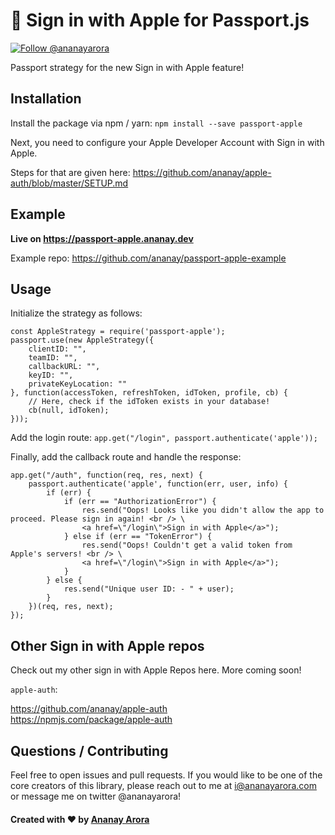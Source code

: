 #  Sign in with Apple for Passport.js

<a href="https://twitter.com/intent/follow?screen_name=ananayarora"><img src="https://img.shields.io/twitter/follow/ananayarora.svg?label=Follow%20@ananayarora" alt="Follow @ananayarora"></img></a>

Passport strategy for the new Sign in with Apple feature!

## Installation
Install the package via npm / yarn:
``` npm install --save passport-apple ```

Next, you need to configure your Apple Developer Account with Sign in with Apple.

Steps for that are given here:
https://github.com/ananay/apple-auth/blob/master/SETUP.md


## Example

**Live on https://passport-apple.ananay.dev**

Example repo: https://github.com/ananay/passport-apple-example


## Usage

Initialize the strategy as follows:

```
const AppleStrategy = require('passport-apple');
passport.use(new AppleStrategy({
    clientID: "",
    teamID: "",
    callbackURL: "",
    keyID: "",
    privateKeyLocation: ""
}, function(accessToken, refreshToken, idToken, profile, cb) {
    // Here, check if the idToken exists in your database!
    cb(null, idToken);
}));
```
Add the login route:
```app.get("/login", passport.authenticate('apple'));```

Finally, add the callback route and handle the response:
```
app.get("/auth", function(req, res, next) {
    passport.authenticate('apple', function(err, user, info) {
        if (err) {
            if (err == "AuthorizationError") {
                res.send("Oops! Looks like you didn't allow the app to proceed. Please sign in again! <br /> \
                <a href=\"/login\">Sign in with Apple</a>");
            } else if (err == "TokenError") {
                res.send("Oops! Couldn't get a valid token from Apple's servers! <br /> \
                <a href=\"/login\">Sign in with Apple</a>");
            }
        } else {
            res.send("Unique user ID: - " + user);
        }
    })(req, res, next);
});
```

## Other Sign in with Apple repos

Check out my other sign in with Apple Repos here. More coming soon!

```apple-auth```:

<a href="https://github.com/ananay/apple-auth">https://github.com/ananay/apple-auth</a><br />
<a href="https://npmjs.com/package/apple-auth">https://npmjs.com/package/apple-auth</a>


## Questions / Contributing

Feel free to open issues and pull requests. If you would like to be one of the core creators of this library, please reach out to me at i@ananayarora.com or message me on twitter @ananayarora!

<h4> Created with ❤️ by <a href="https://ananayarora.com">Ananay Arora</a></h4>
